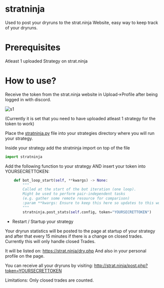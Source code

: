 # stratninja
Used to post your dryruns to the strat.ninja Website, easy way to keep track of your dryruns.

# Prerequisites
Atleast 1 uploaded Strategy on strat.ninja

# How to use?

Receive the token from the strat.ninja website in Upload->Profile after being logged in with discord.

![s1](https://github.com/Bloodhunter4rc/stratninja/assets/8630485/6606075c-5b1f-494f-b6dc-2988a6d16762)

(Currently it is set that you need to have uploaded atleast 1 strategy for the token to work)

Place the [stratninja.py](https://github.com/Bloodhunter4rc/stratninja/blob/main/stratninja.py) file into your strategies directory where you will run your strategy.

Inside your strategy add the stratninja import on top of the file

```python
import stratninja
```
Add the following function to your strategy AND insert your token into YOURSECRETTOKEN:

```python
    def bot_loop_start(self, **kwargs) -> None:
        """
        Called at the start of the bot iteration (one loop).
        Might be used to perform pair-independent tasks
        (e.g. gather some remote resource for comparison)
        :param **kwargs: Ensure to keep this here so updates to this won't break your strategy.
        """
        stratninja.post_stats(self.config, token="YOURSECRETTOKEN")
```

- Restart / Startup your strategy

Your dryrun statistics will be posted to the page at startup of your strategy and after that every 15 minutes if there is a change on closed trades.
Currently this will only handle closed Trades.

It will be listed on:
https://strat.ninja/dry.php
And also in your personal profile on the page.

You can receive all your dryruns by visiting:
http://strat.ninja/post.php?token=YOURSECRETTOKEN

Limitations:
Only closed trades are counted.
